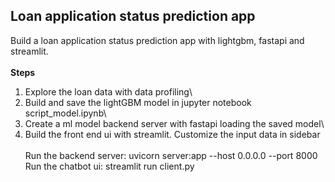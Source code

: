 ## Loan application status prediction app
Build a loan application status prediction app with lightgbm, fastapi and streamlit.\
\
**Steps**
1. Explore the loan data with data profiling\
2. Build and save the lightGBM model in jupyter notebook script_model.ipynb\
3. Create a ml model backend server with fastapi loading the saved model\
4. Build the front end ui with streamlit. Customize the input data in sidebar\
\
Run the backend server: uvicorn server:app --host 0.0.0.0 --port 8000\
Run the chatbot ui: streamlit run client.py

